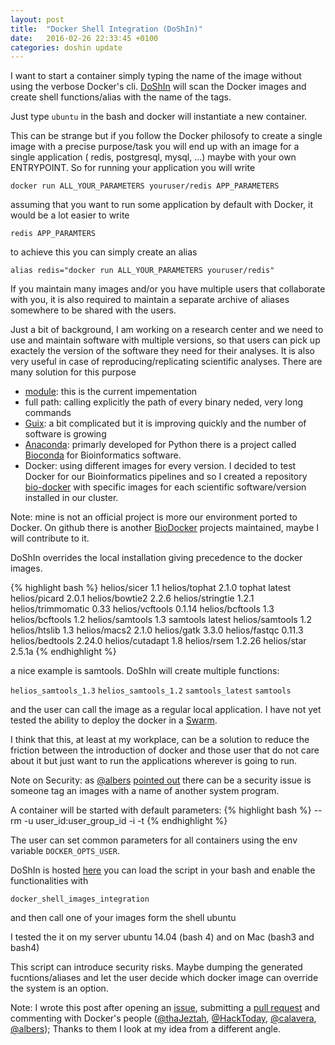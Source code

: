 ```yaml
---
layout: post
title:  "Docker Shell Integration (DoShIn)"
date:   2016-02-26 22:33:45 +0100
categories: doshin update
---
```


I want to start a container simply typing the name of the image without using the verbose Docker's cli. [DoShIn](https://github.com/helios/doshin) will scan the Docker images and create shell functions/alias with the name of the tags.

Just type  `ubuntu` in the bash and docker will instantiate a new container.

This can be strange but if you follow the Docker philosofy to create a single image with a precise purpose/task you will end up with an image for a single application ( redis, postgresql, mysql, ...) maybe with your own ENTRYPOINT. So for running your application you will write 

`docker run ALL_YOUR_PARAMETERS youruser/redis APP_PARAMETERS`

assuming that you want to run some application by default with Docker, it would be a lot easier to write

`redis APP_PARAMTERS`

to achieve this you can simply create an alias

`alias redis="docker run ALL_YOUR_PARAMETERS youruser/redis"`

If you maintain many images and/or you have multiple users that collaborate with you, it is also required to maintain a separate archive of aliases somewhere to be shared with the users.

Just a bit of background, I am working on a research center and we need to use and maintain software with multiple versions, so that users can pick up exactely the version of the software they need for their analyses. It is also very useful in case of reproducing/replicating scientific analyses. There are many solution for this purpose

* [module](http://modules.sourceforge.net/): this is the current impementation
* full path: calling explicitly the path of every binary neded, very long commands
* [Guix](https://www.gnu.org/software/guix/): a bit complicated but it is improving quickly and the number of software is growing
* [Anaconda](https://www.continuum.io/why-anaconda): primarly developed for Python there is a project called [Bioconda](https://bioconda.github.io/) for Bioinformatics software.
* Docker: using different images for every version. I decided to test Docker for our Bioinformatics pipelines and so I created a repository [bio-docker](https://github.com/helios/bio-docker) with specific images for each scientific software/version installed in our cluster.

Note: mine is not an official project is more our environment ported to Docker. On github there is another [BioDocker](https://github.com/BioDocker) projects maintained, maybe I will contribute to it. 

DoShIn overrides the local installation giving precedence to the docker images. 

{% highlight bash %}
helios/sicer  1.1
helios/tophat 2.1.0
tophat  latest
helios/picard 2.0.1
helios/bowtie2  2.2.6
helios/stringtie  1.2.1
helios/trimmomatic  0.33
helios/vcftools 0.1.14
helios/bcftools 1.3
helios/bcftools 1.2
helios/samtools 1.3
samtools latest
helios/samtools 1.2
helios/htslib 1.3
helios/macs2  2.1.0
helios/gatk 3.3.0
helios/fastqc 0.11.3
helios/bedtools 2.24.0
helios/cutadapt 1.8
helios/rsem 1.2.26
helios/star 2.5.1a
{% endhighlight %}

a nice example is samtools. DoShIn will create multiple functions:

`helios_samtools_1.3`
`helios_samtools_1.2`
`samtools_latest`
`samtools`

and the user can call the image as a regular local application. I have not yet tested the ability to deploy the docker in a [Swarm](https://docs.docker.com/swarm/).

I think that this, at least at my workplace, can be a solution to reduce the friction between the introduction of docker and those user that do not care about it but just want to run the applications wherever is going to run.

Note on Security: as [@albers](http://github.com/albers) [pointed out](https://github.com/docker/docker/pull/20704#issuecomment-189170800) there can be a security issue is someone tag an images with a name of another system program.


A container will be started with default parameters:
{% highlight bash %}
  --rm
  -u user_id:user_group_id
  -i
  -t
{% endhighlight %}

The user can set common parameters for all containers using the env variable `DOCKER_OPTS_USER`.

DoShIn is hosted [here](https://github.com/helios/doshin) you can load the script in your bash and enable the functionalities with 

`docker_shell_images_integration`

and then call one of your images form the shell ubuntu

I tested the it on my server ubuntu 14.04 (bash 4) and on Mac (bash3 and bash4)

This script can introduce security risks. Maybe dumping the generated fucntions/aliases and let the user decide which docker image can override the system is an option.

Note: I wrote this post after opening an [issue](https://github.com/docker/docker/issues/20702), submitting a [pull request](https://github.com/docker/docker/pull/20704) and commenting with Docker's people ([@thaJeztah](http://github.com/thaJeztah), [@HackToday](http://github.com/HackToday), [@calavera](http://github.com/calavera), [@albers](http://github.com/albers)); Thanks to them I look at my idea from a different angle.
